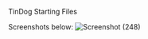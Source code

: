 TinDog Starting Files

Screenshots below:
![Screenshot (248)](https://user-images.githubusercontent.com/41896911/149032138-5a7e8e32-2ba4-4cfd-8ddd-f5154c6ab3aa.png)
